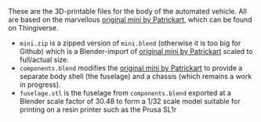 These are the 3D-printable files for the body of the automated vehicle.  All are based on the marvellous [original mini by Patrickart](https://www.thingiverse.com/thing:5119871), which can be found on Thingiverse.

- `mini.zip` is a zipped version of `mini.blend` (otherwise it is too big for Github) which is a Blender-import of [original mini by Patrickart](https://www.thingiverse.com/thing:5119871) scaled to full/actual size.
- `components.blend` modifies the [original mini by Patrickart](https://www.thingiverse.com/thing:5119871) to provide a separate body shell (the fuselage) and a chassis (which remains a work in progress).
- `fuselage.stl` is the fuselage from `components.blend` exported at a Blender scale factor of 30.48 to form a 1/32 scale model suitable for printing on a resin printer such as the Prusa SL1r